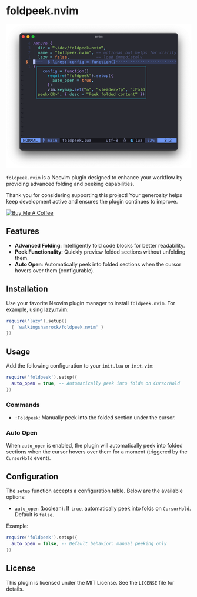 # foldpeek.nvim

![screenshot](screenshot.png)

`foldpeek.nvim` is a Neovim plugin designed to enhance your workflow by providing advanced folding and peeking capabilities.

Thank you for considering supporting this project! Your generosity helps keep development active and ensures the plugin continues to improve.

[![Buy Me A Coffee](https://img.shields.io/badge/-Buy%20me%20a%20coffee-yellow?style=for-the-badge&logo=buy-me-a-coffee&logoColor=white)](https://www.buymeacoffee.com/walkingshamrock)

## Features

- **Advanced Folding**: Intelligently fold code blocks for better readability.
- **Peek Functionality**: Quickly preview folded sections without unfolding them.
- **Auto Open**: Automatically peek into folded sections when the cursor hovers over them (configurable).

## Installation

Use your favorite Neovim plugin manager to install `foldpeek.nvim`. For example, using [lazy.nvim](https://github.com/folke/lazy.nvim):

```lua
require('lazy').setup({
  { 'walkingshamrock/foldpeek.nvim' }
})
```

## Usage

Add the following configuration to your `init.lua` or `init.vim`:

```lua
require('foldpeek').setup({
  auto_open = true, -- Automatically peek into folds on CursorHold
})
```

### Commands

- `:Foldpeek`: Manually peek into the folded section under the cursor.

### Auto Open

When `auto_open` is enabled, the plugin will automatically peek into folded sections when the cursor hovers over them for a moment (triggered by the `CursorHold` event).

## Configuration

The `setup` function accepts a configuration table. Below are the available options:

- `auto_open` (boolean): If `true`, automatically peek into folds on `CursorHold`. Default is `false`.

Example:

```lua
require('foldpeek').setup({
  auto_open = false, -- Default behavior: manual peeking only
})
```

## License

This plugin is licensed under the MIT License. See the `LICENSE` file for details.
